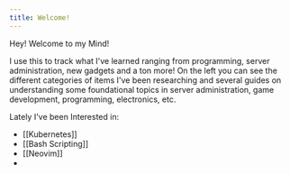 ```yaml
---
title: Welcome!
---
```

Hey! Welcome to my Mind!

I use this to track what I've learned ranging from programming, server administration, new gadgets and a ton more! On the left you can see the different categories of items I've been researching and several guides on understanding some foundational topics in server administration, game development, programming, electronics, etc.

Lately I've been Interested in:
- [[Kubernetes]]
- [[Bash Scripting]]
- [[Neovim]]
- 